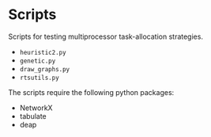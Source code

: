 # Scripts
Scripts for testing multiprocessor task-allocation strategies.

* `heuristic2.py`
* `genetic.py`
* `draw_graphs.py`
* `rtsutils.py`

The scripts require the following python packages:
* NetworkX
* tabulate
* deap
